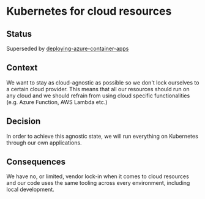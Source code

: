 # Kubernetes for cloud resources

## Status

Superseded by [deploying-azure-container-apps](deploying-azure-container-apps.md)

## Context

We want to stay as cloud-agnostic as possible so we don't lock ourselves to a certain cloud provider.
This means that all our resources should run on any cloud and we should refrain from using cloud specific functionalities (e.g. Azure Function, AWS Lambda etc.)

## Decision

In order to achieve this agnostic state, we will run everything on Kubernetes through our own applications.

## Consequences

We have no, or limited, vendor lock-in when it comes to cloud resources and our code uses the same tooling across every environment, including local development.
